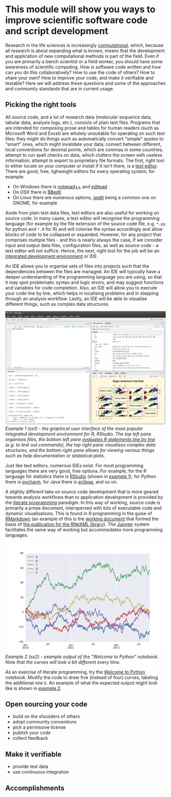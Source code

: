 This module will show you ways to improve scientific software code and script development
=========================================================================================
Research in the life sciences is increasingly [computational](https://doi.org/10.1371/journal.pbio.2002050), which, 
because all research is about expanding what is known, means that the development and application of new 
computational methods is part of the field. Even if you are primarily a bench scientist or a field worker, you should 
have some awareness of scientific computing. How is software code written and how can you do this collaboratively? 
How to use the code of others? How to share your own? How to improve your code, and make it verifiable and testable?
Here we will address these questions and some of the approaches and community standards that are in current usage.

Picking the right tools
-----------------------
All source code, and a lot of research data (molecular sequence data, tabular data, analysis logs, etc.), consists of 
plain text files. Programs that are intended for composing prose and tables for human readers (such as Microsoft 
Word and Excel) are wholely unsuitable for operating on such text files: they might do things such as automatically 
convert "simple" quotes to “smart” ones, which might invalidate your data; convert between different, local 
conventions for decimal points, which are commas in some countries; attempt to run spell checks on data, which 
clutters the screen with useless information; attempt to export to proprietary file formats. The first, right tool to
either locate on your computer or install if it isn't there, is a [text editor](https://en.wikipedia.org/wiki/Text_editor).
There are good, free, lighweight editors for every operating system, for example:

- On Windows there is [notepad++](https://notepad-plus-plus.org/) and [editpad](https://www.editpadlite.com/)
- On OSX there is [BBedit](https://www.barebones.com/products/bbedit/)
- On Linux there are numerous options, [gedit](http://www.gedit.org/) being a common one on GNOME, for example

Aside from plain text data files, text editors are also useful for working on source code. In many cases, a text editor
will recognise the programming language (for example by the file extension of the source code file, e.g. `*.py` for
python and `*.R` for R) and will colorise the syntax accordingly and allow blocks of code to be collapsed or expanded.
However, for any project that comprises multiple files - and this is nearly always the case, if we consider input and
output data files, configuration files, as well as source code - a text editor will not suffice. Hence, the next, right
tool for the job will be an [integrated development environment](https://en.wikipedia.org/wiki/Integrated_development_environment)
or IDE.

An IDE allows you to organise sets of files into projects such that the dependencies between the files are managed. An
IDE will typically have a deeper understanding of the programming language you are using, so that it may spot problematic
syntax and logic errors, and may suggest functions and variables for code completion. Also, an IDE will allow you to execute
your code line by line, which helps in localising problems and in stepping through an analysis workflow. Lastly, an IDE
will be able to visualise different things, such as complex data structures.

<a name="ss1"></a>
![Example 1, the graphical user interface of the most popular integrated development environment for R, RStudio](SS1.png)
_Example 1 (ss1) - the graphical user interface of the most popular integrated development environment for R, RStudio. The
top left pane organises files, the bottom left pane [evaluates R statements line by line](https://en.wikipedia.org/wiki/Read%E2%80%93eval%E2%80%93print_loop)
 (e.g. to test out commands), the top right pane visualises complex data structures, and the bottom right pane allows for
viewing various things such as help documentation or statistical plots._

Just like text editors, numerous IDEs exist. For most programming languages there are very good, free options. For example,
for the R language for statistics there is [RStudio](https://www.rstudio.com) (shown in [example 1](#ss1)), for Python 
there is [pycharm](https://www.jetbrains.com/pycharm/), for Java there is [eclipse](https://www.eclipse.org/), and so on.

A slightly different take on source code development that is more geared towards analysis workflows than to application
development is provided by the [literate programming](https://en.wikipedia.org/wiki/Literate_programming) paradigm. In this
way of working, source code is primarily a prose document, interspersed with bits of executable code and dynamic 
visualisations. This is found in R programming in the guise of [RMarkdown](http://rmarkdown.rstudio.com/) (an example of
this is the [working document](https://github.com/ropensci/RNeXML/blob/master/manuscripts/manuscript.Rmd) that formed the
basis of [the publication for the RNeXML library](http://doi.org/10.1111/2041-210X.12469)). The [Jupyter](http://jupyter.org/) 
system facilitates the same way of working but accommodates more programming languages.

<a name="ss2"></a>
![Example 2, example output of the "Welcome to Python" notebook](SS2.png)
_Example 2 (ss2) - example output of the "Welcome to Python" notebook. Note that the curves will look a bit different every time._

As an exercise of literate programming, try the [Welcome to Python](https://try.jupyter.org/) notebook. Modify the code to draw
five (instead of four) curves, labeling the additional one `E`. An example of what the expected output might look like is 
shown in [example 2](#ss2).

Open sourcing your code
---------------------
- build on the shoulders of others
- adopt community conventions
- pick a permissive license
- publish your code
- collect feedback


Make it verifiable
------------------
- provide test data
- use continuous integration

Accomplishments
---------------
